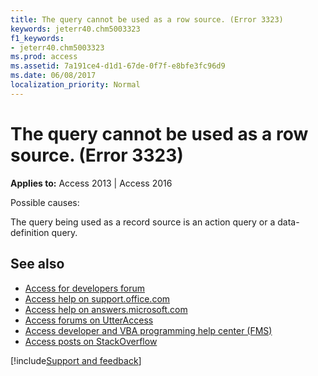 ```yaml
---
title: The query cannot be used as a row source. (Error 3323)
keywords: jeterr40.chm5003323
f1_keywords:
- jeterr40.chm5003323
ms.prod: access
ms.assetid: 7a191ce4-d1d1-67de-0f7f-e8bfe3fc96d9
ms.date: 06/08/2017
localization_priority: Normal
---
```



# The query cannot be used as a row source. (Error 3323)

  

**Applies to:** Access 2013 | Access 2016

Possible causes:

The query being used as a record source is an action query or a data-definition query.

## See also

- [Access for developers forum](https://social.msdn.microsoft.com/Forums/office/home?forum=accessdev)
- [Access help on support.office.com](https://support.office.com/search/results?query=Access)
- [Access help on answers.microsoft.com](https://answers.microsoft.com/)
- [Access forums on UtterAccess](https://www.utteraccess.com/forum/index.php?act=idx)
- [Access developer and VBA programming help center (FMS)](https://www.fmsinc.com/MicrosoftAccess/developer/)
- [Access posts on StackOverflow](https://stackoverflow.com/questions/tagged/ms-access)

[!include[Support and feedback](~/includes/feedback-boilerplate.md)]